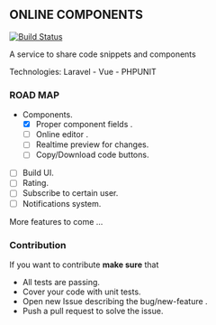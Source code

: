 ## ONLINE COMPONENTS 
[![Build Status](https://travis-ci.org/MagedAhmad/Realtime-components.svg?branch=master)](https://travis-ci.org/MagedAhmad/Realtime-components)

A service to share code snippets and components

Technologies: Laravel - Vue - PHPUNIT

### ROAD MAP

- Components.
    - [x] Proper component fields .  
    - [ ] Online editor .
    - [ ] Realtime preview for changes.
    - [ ] Copy/Download code buttons.
- [ ] Build UI.
- [ ] Rating.
- [ ] Subscribe to certain user.
- [ ] Notifications system.

More features to come ... 

### Contribution 

If you want to contribute <b>make sure</b> that 

- All tests are passing.
- Cover your code with unit tests.
- Open new Issue describing the bug/new-feature .
- Push a pull request to solve the issue.
